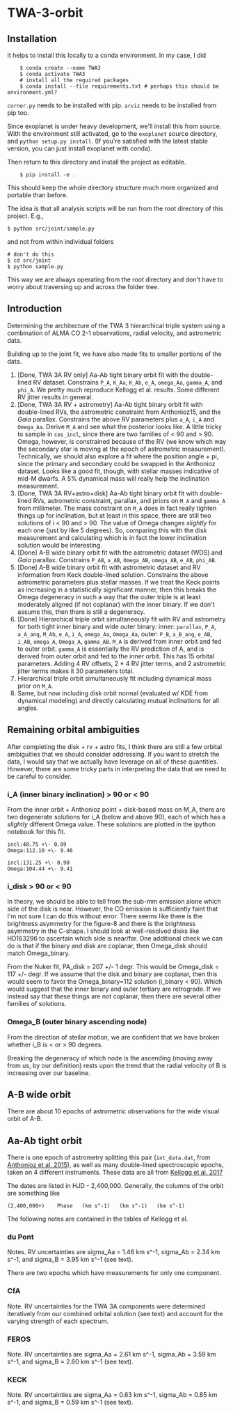 # TWA-3-orbit

## Installation 

It helps to install this locally to a conda environment. In my case, I did

        $ conda create --name TWA3
        $ conda activate TWA3
        # install all the required packages
        $ conda install --file requirements.txt # perhaps this should be environment.yml?

`corner.py` needs to be installed with pip.
`arviz` needs to be installed from pip too.

Since exoplanet is under heavy development, we'll install this from source. With the environment still activated, go to the `exoplanet` source directory, and `python setup.py install`. (If you're satisfied with the latest stable version, you can just install exoplanet with conda). 

Then return to this directory and install the project as editable.

        $ pip install -e .

This should keep the whole directory structure much more organized and portable than before.

The idea is that all analysis scripts will be run from the root directory of this project. E.g., 

    $ python src/joint/sample.py 

and not from within individual folders 

    # don't do this 
    $ cd src/joint 
    $ python sample.py

This way we are always operating from the root directory and don't have to worry about traversing up and across the folder tree.

## Introduction

Determining the architecture of the TWA 3 hierarchical triple system using a combination of ALMA CO 2-1 observations, radial velocity, and astrometric data. 

Building up to the joint fit, we have also made fits to smaller portions of the data.

1. [Done, TWA 3A RV only] Aa-Ab tight binary orbit fit with the double-lined RV dataset. Constrains `P_A`, `K_Aa`, `K_Ab`, `e_A`, `omega_Aa`, `gamma_A`, and `phi_A`. We pretty much reproduce Kellogg et al. results. Some different RV jitter results in general.
2. [Done, TWA 3A RV + astrometry] Aa-Ab tight binary orbit fit with double-lined RVs, the astrometric constraint from Anthonioz15, and the *Gaia* parallax. Constrains the above RV parameters plus `a_A`, `i_A` and `Omega_Aa`. Derive `M_A` and see what the posterior looks like. A little tricky to sample in `cos_incl`, since there are two families of < 90 and > 90. Omega, however, is constrained because of the RV (we know which way the secondary star is moving at the epoch of astrometric measurement). Technically, we should also explore a fit where the position angle + pi, since the primary and secondary could be swapped in the Anthonioz dataset. Looks like a good fit, though, with stellar masses indicative of mid-M dwarfs. A 5% dynamical mass will really help the inclination measurement.
3. [Done, TWA 3A RV+astro+disk] Aa-Ab tight binary orbit fit with double-lined RVs, astrometric constraint, parallax, and priors on `M_A` and `gamma_A` from millimeter. The mass constraint on `M_A` does in fact really tighten things up for inclination, but at least in this space, there are still two solutions of i < 90 and > 90. The value of Omega changes *slightly* for each one (just by like 5 degrees). So, comparing this with the disk measurement and calculating which is in fact the lower inclination solution would be interesting.
4. [Done] A-B wide binary orbit fit with the astrometric dataset (WDS) and *Gaia* parallax. Constrains `P_AB`, `a_AB`, `Omega_AB`, `omega_AB`, `e_AB`, `phi_AB`.
5. [Done] A-B wide binary orbit fit with astrometric dataset and RV information from Keck double-lined solution. Constrains the above astrometric parameters plus stellar masses. If we treat the Keck points as increasing in a statistically significant manner, then this breaks the Omega degeneracy in such a way that the outer triple is at least moderately aligned (if not coplanar) with the inner binary. If we don't assume this, then there is still a degeneracy.
6. [Done] Hierarchical triple orbit simultaneously fit with RV and astrometry for both tight inner binary and wide outer binary: inner: `parallax`, `P_A`, `a_A_ang`, `M_Ab`, `e_A`, `i_A`, `omega_Aa`, `Omega_Aa`,  outer: `P_B`, `a_B_ang`, `e_AB`, `i_AB`, `omega_A`, `Omega_A`, `gamma_AB`. `M_A` is derived from inner orbit and fed to outer orbit.  `gamma_A` is essentially the RV prediction of A, and is derived from outer orbit and fed to the inner orbit. This has 15 orbital parameters. Adding 4 RV offsets, 2 * 4 RV jitter terms, and 2 astrometric jitter terms makes it 30 parameters total.  
7. Hierarchical triple orbit simultaneously fit including dynamical mass prior on `M_A`.
8. Same, but now including disk orbit normal (evaluated w/ KDE from dynamical modeling) and directly calculating mutual inclinations for all angles.

## Remaining orbital ambiguities 
After completing the disk + rv + astro fits, I think there are still a few orbital ambiguities that we should consider addressing. If you want to stretch the data, I would say that we actually have leverage on all of these quantities. However, there are some tricky parts in interpreting the data that we need to be careful to consider.

### i_A (inner binary inclination) > 90 or < 90
From the inner orbit + Anthonioz point + disk-based mass on M_A, there are two degenerate solutions for i_A (below and above 90), each of which has a *slightly* different Omega value. These solutions are plotted in the ipython notebook for this fit.

    incl:48.75 +\- 0.89
    Omega:112.10 +\- 9.46

    incl:131.25 +\- 0.90
    Omega:104.44 +\- 9.41

### i_disk > 90 or < 90
In theory, we should be able to tell from the sub-mm emission alone which side of the disk is near. However, the CO emission is sufficiently faint that I'm not sure I can do this without error. There seems like there is the brightness asymmetry for the figure-8 and there is the brightness asymmetry in the C-shape. I should look at well-resolved disks like HD163296 to ascertain which side is near/far. One additional check we can do is that if the binary and disk are coplanar, then Omega_disk should match Omega_binary. 

From the Nuker fit, PA_disk = 207 +/- 1 degr. This would be Omega_disk = 117 +/- degr. If we assume that the disk and binary are coplanar, then this would seem to favor the Omega_binary=112 solution (i_binary < 90). Which would suggest that the inner binary and outer tertiary are retrograde. If we instead say that these things are not coplanar, then there are several other families of solutions.

### Omega_B (outer binary ascending node)
From the direction of stellar motion, we are confident that we have broken whether i_B is < or > 90 degrees.

Breaking the degeneracy of which node is the ascending (moving away from us, by our definition) rests upon the trend that the radial velocity of B is increasing over our baseline.

## A-B wide orbit

There are about 10 epochs of astrometric observations for the wide visual orbit of A-B.

## Aa-Ab tight orbit

There is one epoch of astrometry splitting this pair (`int_data.dat`, from [Anthonioz et al. 2015](https://ui.adsabs.harvard.edu/#abs/2015A&A...574A..41A/abstract)), as well as many double-lined spectroscopic epochs, taken on 4 different instruments.  These data are all from [Kellogg et al. 2017](https://ui.adsabs.harvard.edu/#abs/2017ApJ...844..168K/abstract)

The dates are listed in HJD - 2,400,000. Generally, the columns of the orbit are something like

    (2,400,000+)	Phase	(km s^-1)	(km s^-1)	(km s^-1)


The following notes are contained in the tables of Kellogg et al.

### du Pont
Notes. RV uncertainties are sigma_Aa = 1.46 km s^-1, sigma_Ab = 2.34 km s^-1, and sigma_B = 3.95 km s^-1 (see text).

There are two epochs which have measurements for only one component.

### CfA
Note. RV uncertainties for the TWA 3A components were determined iteratively from our combined orbital solution (see text) and account for the varying strength of each spectrum.

### FEROS
Note. RV uncertainties are sigma_Aa = 2.61 km s^-1, sigma_Ab = 3.59 km s^-1, and sigma_B = 2.60 km s^-1 (see text).

### KECK
Note. RV uncertainties are sigma_Aa = 0.63 km s^-1, sigma_Ab = 0.85 km s^-1, and sigma_B = 0.59 km s^-1 (see text).
